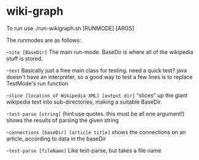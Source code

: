 wiki-graph
==========

To run use ./run-wikigraph.sh [RUNMODE] [ARGS]

The runmodes are as follows:

-`site [BaseDir]`
The main run-mode.  BaseDir is where all of the wikipedia stuff is stored.

-`test`
Basically just a free main class for testing.  need a quick test?  java doesn't have an interpreter, so a good way to
test a few lines is to replace TestMode's run function

-`slice [location of Wikipedia XML] [output dir]`
"slices" up the giant wikipedia text into sub-directories, making a suitable BaseDir.

-`test-parse [string]` (hint:use quotes.  this must be all one argument!)
shows the results of parsing the given string

-`connections [baseDir] [article title]`
shows the connections on an article, according to data in the baseDir

-`test-parse [fileName]`
Like test-parse, but takes a file name
